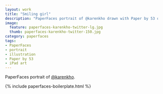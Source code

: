 ```yaml
---
layout: work
title: "Smiling girl"
description: "PaperFaces portrait of @karenkho drawn with Paper by 53 on an iPad."
image: 
  feature: paperfaces-karenkho-twitter-lg.jpg
  thumb: paperfaces-karenkho-twitter-150.jpg
category: paperfaces
tags: 
- PaperFaces
- portrait
- illustration
- Paper by 53
- iPad art
---
```


PaperFaces portrait of [@karenkho](http://twitter.com/karenkho).

{% include paperfaces-boilerplate.html %}